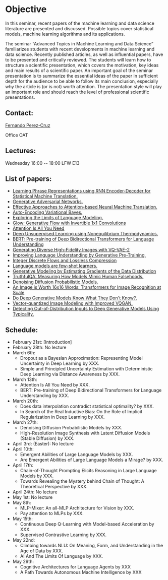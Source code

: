 # Objective

In this seminar, recent papers of the machine learning and data science literature are presented and discussed. Possible topics cover statistical models, machine learning algorithms and its applications.

The seminar “Advanced Topics in Machine Learning and Data Science” familiarizes students with recent developments in machine learning and data science. Recently published articles, as well as influential papers, have to be presented and critically reviewed. The students will learn how to structure a scientific presentation, which covers the motivation, key ideas and main results of a scientific paper. An important goal of the seminar presentation is to summarize the essential ideas of the paper in sufficient depth for the audience to be able to follow its main conclusion, especially why the article is (or is not) worth attention. The presentation style will play an important role and should reach the level of professional scientific presentations.

## Contact:

[Fernando Perez-Cruz](mailto:fernando.perezcruz@sdsc.ethz.ch)

Office OAT

## Lectures:

Wednesday 16:00 -- 18:00     LFW  E13

## List of papers:

*   [Learning Phrase Representations using RNN Encoder-Decoder for Statistical Machine Translation.](https://arxiv.org/abs/1406.1078)
*   [Generative Adversarial Networks.](https://arxiv.org/abs/1406.2661)
*   [Effective Approaches to Attention-based Neural Machine Translation.](https://arxiv.org/abs/1508.04025)
*   [Auto-Encoding Variational Bayes.](https://arxiv.org/abs/1312.6114)
*   [Exploring the Limits of Language Modeling.](https://arxiv.org/abs/1602.02410)
*   [Glow: Generative Flow with Invertible 1x1 Convolutions](https://arxiv.org/abs/1807.03039)
*   [Attention Is All You Need](https://arxiv.org/abs/1706.03762)
*   [Deep Unsupervised Learning using Nonequilibrium Thermodynamics.](https://arxiv.org/abs/1503.03585)
*   [BERT: Pre-training of Deep Bidirectional Transformers for Language Understanding](https://arxiv.org/abs/1810.04805)
*   [Generating Diverse High-Fidelity Images with VQ-VAE-2](https://arxiv.org/abs/1906.00446)
*   [Improving Language Understanding by Generative Pre-Training.](https://s3-us-west-2.amazonaws.com/openai-assets/research-covers/language-unsupervised/language_understanding_paper.pdf)
*   [Integer Discrete Flows and Lossless Compression](https://arxiv.org/abs/1905.07376)
*   [Language models are few-shot learners.](https://arxiv.org/abs/2005.14165)
*   [Generative Modeling by Estimating Gradients of the Data Distribution](https://arxiv.org/abs/1907.05600)
*   [TruthfulQA: Measuring How Models Mimic Human Falsehoods.](https://aclanthology.org/2022.acl-long.229/)
*   [Denoising Diffusion Probabilistic Models.](https://arxiv.org/abs/2006.11239)
*   [An Image is Worth 16x16 Words: Transformers for Image Recognition at Scale](https://arxiv.org/abs/2010.11929)
*   [Do Deep Generative Models Know What They Don't Know?.](https://arxiv.org/abs/1810.09136)
*   [Vector-quantized Image Modeling with Improved VQGAN.](https://arxiv.org/abs/2110.04627)
*   [Detecting Out-of-Distribution Inputs to Deep Generative Models Using Typicality.](https://arxiv.org/abs/1906.02994)

## Schedule:

- February 21st: [Introduction]
- February 28th: No lecture
- March 6th: 
  - Dropout as a Bayesian Approximation: Representing Model Uncertainty in Deep Learning by XXX.
  - Simple and Principled Uncertainty Estimation with Deterministic Deep Learning via Distance Awareness by XXX.
- March 13th:
  - Attention Is All You Need by XXX.
  - BERT: Pre-training of Deep Bidirectional Transformers for Language Understanding by XXX.
- March 20th:
  - Does data interpolation contradict statistical optimality? by XXX.
  -  In Search of the Real Inductive Bias: On the Role of Implicit Regularization in Deep Learning by XXX.
- March 27th: 
  - Denoising Diffusion Probabilistic Models by XXX.
  - High-Resolution Image Synthesis with Latent Diffusion Models (Stable Diffusion) by XXX.
- April 3rd: (Easter): No lecture
- April 10th:
  - Emergent Abilities of Large Language Models by XXX.
  - Are Emergent Abilities of Large Language Models a Mirage? by XXX.
- April 17th:
  -  Chain-of-Thought Prompting Elicits Reasoning in Large Language Models by XXX.
  -  Towards Revealing the Mystery behind Chain of Thought: A Theoretical Perspective by XXX.
- April 24th: No lecture
- May 1st: No lecture 
- May 8th:
  -  MLP-Mixer: An all-MLP Architecture for Vision by XXX.
  -  Pay attention to MLPs by XXX.
- May 15th:
  -  Continuous Deep Q-Learning with Model-based Acceleration by XXX.
  -  Supervised Contrastive Learning by XXX.
- May 22nd:
  -  Climbing towards NLU: On Meaning, Form, and Understanding in the Age of Data by XXX.
  -  AI And The Limits Of Language by XXX.
- May 29th:
  -  Cognitive Architectures for Language Agents by XXX
  -  A Path Towards Autonomous Machine Intelligence by XXX

